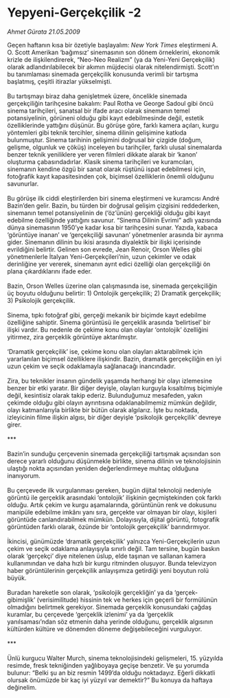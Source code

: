 # Yepyeni-Gerçekçilik -2

*Ahmet Gürata 21.05.2009*

<div class="yazi">Geçen haftanın kısa bir özetiyle başlayalım: <i>New York Times</i> eleştirmeni A. O. Scott Amerikan ‘bağımsız’ sinemasının son dönem örneklerini, ekonomik krizle de ilişkilendirerek, “Neo-Neo Realizm” (ya da Yeni-Yeni Gerçekçilik) olarak adlandırılabilecek bir akımın müjdecisi olarak nitelendirmişti. Scott’ın bu tanımlaması sinemada gerçekçilik konusunda verimli bir tartışma başlatmış, çeşitli itirazlar yükselmişti. <br/><br/>Bu tartışmayı biraz daha genişletmek üzere, öncelikle sinemada gerçekçiliğin tarihçesine bakalım: Paul Rotha ve George Sadoul gibi öncü sinema tarihçileri, sanatsal bir ifade aracı olarak sinemanın temel potansiyelinin, görüneni olduğu gibi kayıt edebilmesinde değil, estetik özelliklerinde yattığını düşünür. Bu görüşe göre, farklı kamera açıları, kurgu yöntemleri gibi teknik tercihler, sinema dilinin gelişimine katkıda bulunmuştur. Sinema tarihinin gelişimini doğrusal bir çizgide (doğum, gelişme, olgunluk ve çöküş) inceleyen bu tarihçiler, farklı ulusal sinemalarda benzer teknik yeniliklere yer veren filmleri dikkate alarak bir ‘kanon’ oluşturma çabasındadırlar. Klasik sinema tarihçileri ve kuramcıları, sinemanın kendine özgü bir sanat olarak rüştünü ispat edebilmesi için, fotoğrafik kayıt kapasitesinden çok, biçimsel özelliklerin önemli olduğunu savunurlar. <br/><br/>Bu görüşe ilk ciddi eleştirilerden biri sinema eleştirmeni ve kuramcısı André Bazin’den gelir. Bazin, bu türden bir doğrusal gelişim çizgisini reddederken, sinemanın temel potansiyelinin de (‘öz’ünün) gerçekliği olduğu gibi kayıt edebilme özelliğinde yattığını savunur. “Sinema Dilinin Evrimi” adlı yazısında dünya sinemasının 1950’ye kadar kısa bir tarihçesini sunar. Yazıda, kabaca ‘görüntüye inanan’ ve ‘gerçekçiliği savunan’ yönetmenler arasında bir ayrıma gider. Sinemanın dilinin bu ikisi arasında diyalektik bir ilişki içerisinde evrildiğini belirtir. Gelinen son evrede, Jean Renoir, Orson Welles gibi yönetmenlerle İtalyan Yeni-Gerçekçileri’nin, uzun çekimler ve odak derinliğine yer vererek, sinemanın ayrıt edici özelliği olan gerçekçiliği ön plana çıkardıklarını ifade eder. <br/><br/>Bazin, Orson Welles üzerine olan çalışmasında ise, sinemada gerçekçiliğin üç boyutu olduğunu belirtir: 1) Ontolojik gerçekçilik; 2) Dramatik gerçekçilik; 3) Psikolojik gerçekçilik. <br/><br/>Sinema, tıpkı fotoğraf gibi, gerçeği mekanik bir biçimde kayıt edebilme özelliğine sahiptir. Sinema görüntüsü ile gerçeklik arasında ‘belirtisel’ bir ilişki vardır. Bu nedenle de çekime konu olan olaylar ‘ontolojik’ özelliğini yitirmez, zira gerçeklik görüntüye aktarılmıştır. <br/><br/>‘Dramatik gerçekçilik’ ise, çekime konu olan olayları aktarabilmek için yararlanılan biçimsel özelliklere ilişkindir. Bazin, dramatik gerçekçiliğin en iyi uzun çekim ve seçik odaklamayla sağlanacağı inancındadır. <br/><br/>Zira, bu teknikler insanın gündelik yaşamda herhangi bir olayı izlemesine benzer bir etki yaratır. Bir diğer deyişle, olayları kurguyla kısaltılmış biçimiyle değil, kesintisiz olarak takip ederiz. Bulunduğumuz mesafeden, yakın çekimde olduğu gibi olayın ayrıntısına odaklanabilmemiz mümkün değildir, olayı katmanlarıyla birlikte bir bütün olarak algılarız. İşte bu noktada, izleyicinin filme ilişkin algısı, bir diğer deyişle ‘psikolojik gerçekçilik’ devreye girer. <br/><br/>*** <br/><br/>Bazin’in sunduğu çerçevenin sinemada gerçekçiliği tartışmak açısından son derece yararlı olduğunu düşünmekle birlikte, sinema dilinin ve teknolojisinin ulaştığı nokta açısından yeniden değerlendirmeye muhtaç olduğuna inanıyorum. <br/><br/>Bu çerçevede ilk vurgulanması gereken, bugün dijital teknoloji nedeniyle görüntü ile gerçeklik arasındaki ‘ontolojik’ ilişkinin geçmiştekinden çok farklı olduğu. Artık çekim ve kurgu aşamalarında, görüntünün renk ve dokusunu manipüle edebilme imkânı yanı sıra, gerçekte var olmayan bir olayı, kişileri görüntüde canlandırabilmek mümkün. Dolayısıyla, dijital görüntü, fotografik görüntüden farklı olarak, özünde bir ‘ontolojik gerçekçilik’ barındırmıyor. <br/><br/>İkincisi, günümüzde ‘dramatik gerçekçilik’ yalnızca Yeni-Gerçekçilerin uzun çekim ve seçik odaklama anlayışıyla sınırlı değil. Tam tersine, bugün baskın olarak ‘gerçekçi’ diye nitelenen üslup, elde taşınan ve sallanan kamera kullanımından ve daha hızlı bir kurgu ritminden oluşuyor. Bunda televizyon haber görüntülerinin gerçekçilik anlayışımıza getirdiği yeni boyutun rolü büyük. <br/><br/>Buradan hareketle son olarak, ‘psikolojik gerçekliğin’ ya da ‘gerçek-gibimişlik’ (verisimilitude) hissinin tek ve herkes için geçerli bir formülünün olmadığını belirtmek gerekiyor. Sinemada gerçeklik konusundaki çağdaş kuramlar, bu çerçevede ‘gerçeklik izlenimi’ ya da ‘gerçeklik yanılsaması’ndan söz etmenin daha yerinde olduğunu, gerçeklik algısının kültürden kültüre ve dönemden döneme değişebileceğini vurguluyor. <br/><br/>*** <br/><br/>Ünlü kurgucu Walter Murch, sinema teknolojisindeki gelişmeleri, 15. yüzyılda resimde, fresk tekniğinden yağlıboyaya geçişe benzetir. Ve şu yorumda bulunur: “Belki şu an biz resmin 1499’da olduğu noktadayız. Eğerli dikkatli olursak önümüzde bir kaç iyi yüzyıl var demektir?” Bu konuya da haftaya değinelim.</div>

